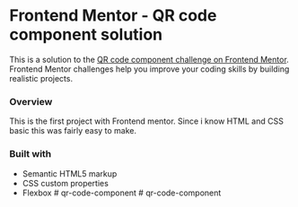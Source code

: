 # Frontend Mentor - QR code component solution

This is a solution to the [QR code component challenge on Frontend Mentor](https://www.frontendmentor.io/challenges/qr-code-component-iux_sIO_H). Frontend Mentor challenges help you improve your coding skills by building realistic projects.

### Overview

This is the first project with Frontend mentor. Since i know HTML and CSS basic this was fairly easy to make. 

### Built with

- Semantic HTML5 markup
- CSS custom properties
- Flexbox
#   q r - c o d e - c o m p o n e n t  
 #   q r - c o d e - c o m p o n e n t  
 